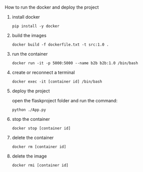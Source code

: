 How to run the docker and deploy the project

1. install docker

   ```shell
   pip install -y docker
   ```

1. build the images

   ```shell
   docker build -f dockerfile.txt -t src:1.0 .
   ```

1. run the container

   ```
   docker run -it -p 5000:5000 --name b2b b2b:1.0 /bin/bash
   ```

2. create or reconnect a terminal

   ```
   docker exec -it [container id] /bin/bash
   ```
   
5. deploy the project

   open the flaskproject folder and run the command:

   ```
   python ./App.py
   ```

6. stop the container

   ```
   docker stop [container id]
   ```

7. delete the container

   ```
   docker rm [container id]
   ```

8. delete the image

   ```
   docker rmi [container id]
   ```

   


